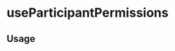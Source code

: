 <!--
!!!! Autogenerated File !!!!
This file was created by @livekit/components-docs-gen and should not be changed manually.
The contents of this file can be replaced at any time which would lead to the loss of all manual changes.
-->

# useParticipantPermissions

## Usage

<!--USAGE_INSERT_MARKER->


## Props

| Name | Type | Default | Description |
| --- | --- | --- | --- |
| participant | `Participant` |  |  |

